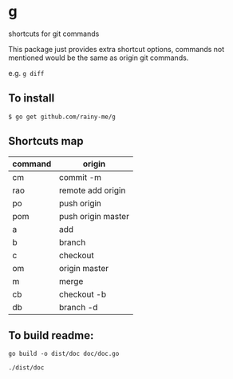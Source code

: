 # g

shortcuts for git commands

This package just provides extra shortcut options, commands not mentioned would be the same as origin git commands.

e.g. `g diff`

## To install

`$ go get github.com/rainy-me/g`

## Shortcuts map

| command | origin |
| - | - |
| cm | commit -m |
| rao | remote add origin |
| po | push origin |
| pom | push origin master |
| a | add |
| b | branch |
| c | checkout |
| om | origin master |
| m | merge |
| cb | checkout -b |
| db | branch -d |

## To build readme:  

`go build -o dist/doc doc/doc.go`

 `./dist/doc`